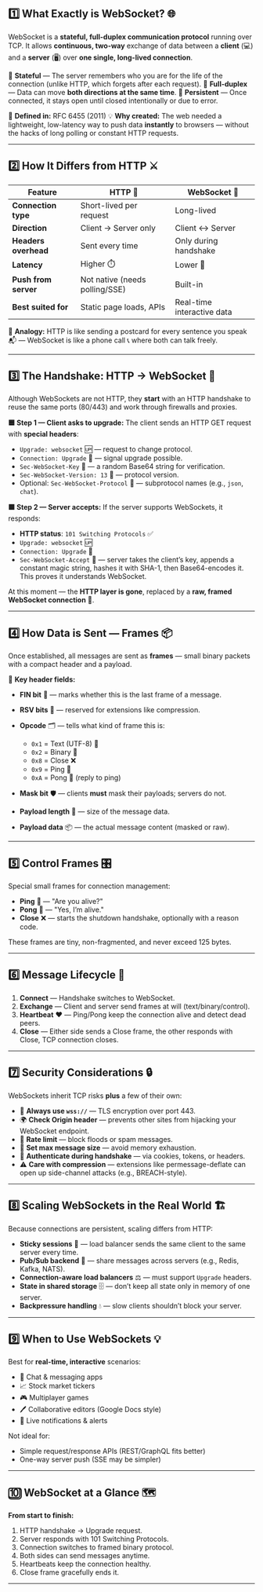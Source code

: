 
## **1️⃣ What Exactly is WebSocket?** 🌐

WebSocket is a **stateful, full-duplex communication protocol** running over TCP.
It allows **continuous, two-way** exchange of data between a **client** (💻) and a **server** (🖥️) over **one single, long-lived connection**.

🔹 **Stateful** — The server remembers who you are for the life of the connection (unlike HTTP, which forgets after each request).
🔹 **Full-duplex** — Data can move **both directions at the same time**.
🔹 **Persistent** — Once connected, it stays open until closed intentionally or due to error.

📜 **Defined in:** RFC 6455 (2011)
💡 **Why created:** The web needed a lightweight, low-latency way to push data **instantly** to browsers — without the hacks of long polling or constant HTTP requests.

---

## **2️⃣ How It Differs from HTTP** ⚔️

| Feature              | HTTP 📩                        | WebSocket 🔌               |
| -------------------- | ------------------------------ | -------------------------- |
| **Connection type**  | Short-lived per request        | Long-lived                 |
| **Direction**        | Client → Server only           | Client ↔ Server            |
| **Headers overhead** | Sent every time                | Only during handshake      |
| **Latency**          | Higher ⏱️                      | Lower 🚀                   |
| **Push from server** | Not native (needs polling/SSE) | Built-in                   |
| **Best suited for**  | Static page loads, APIs        | Real-time interactive data |

💬 **Analogy:**
HTTP is like sending a postcard for every sentence you speak 📬 — WebSocket is like a phone call 📞 where both can talk freely.

---

## **3️⃣ The Handshake: HTTP → WebSocket** 🤝

Although WebSockets are not HTTP, they **start** with an HTTP handshake to reuse the same ports (80/443) and work through firewalls and proxies.

**🟦 Step 1 — Client asks to upgrade:**
The client sends an HTTP GET request with **special headers**:

* `Upgrade: websocket` 🆙 — request to change protocol.
* `Connection: Upgrade` 🔄 — signal upgrade possible.
* `Sec-WebSocket-Key` 🔑 — a random Base64 string for verification.
* `Sec-WebSocket-Version: 13` 📜 — protocol version.
* Optional: `Sec-WebSocket-Protocol` 📂 — subprotocol names (e.g., `json`, `chat`).

**🟩 Step 2 — Server accepts:**
If the server supports WebSockets, it responds:

* **HTTP status**: `101 Switching Protocols` ✅
* `Upgrade: websocket` 🆙
* `Connection: Upgrade` 🔄
* `Sec-WebSocket-Accept` 🔐 — server takes the client’s key, appends a constant magic string, hashes it with SHA-1, then Base64-encodes it. This proves it understands WebSocket.

At this moment — the **HTTP layer is gone**, replaced by a **raw, framed WebSocket connection** 🎉.

---

## **4️⃣ How Data is Sent — Frames** 📦

Once established, all messages are sent as **frames** — small binary packets with a compact header and a payload.

🧩 **Key header fields:**

* **FIN bit** 🏁 — marks whether this is the last frame of a message.
* **RSV bits** 📌 — reserved for extensions like compression.
* **Opcode** 🗂️ — tells what kind of frame this is:

  * `0x1` = Text (UTF-8) 📝
  * `0x2` = Binary 📁
  * `0x8` = Close ❌
  * `0x9` = Ping 🏓
  * `0xA` = Pong 🏓 (reply to ping)
* **Mask bit** 🛡️ — clients **must** mask their payloads; servers do not.
* **Payload length** 📏 — size of the message data.
* **Payload data** 📦 — the actual message content (masked or raw).

---

## **5️⃣ Control Frames** 🎛️

Special small frames for connection management:

* **Ping** 🏓 — "Are you alive?"
* **Pong** 🏓 — "Yes, I’m alive."
* **Close** ❌ — starts the shutdown handshake, optionally with a reason code.

These frames are tiny, non-fragmented, and never exceed 125 bytes.

---

## **6️⃣ Message Lifecycle** 🔄

1. **Connect** — Handshake switches to WebSocket.
2. **Exchange** — Client and server send frames at will (text/binary/control).
3. **Heartbeat** ❤️ — Ping/Pong keep the connection alive and detect dead peers.
4. **Close** — Either side sends a Close frame, the other responds with Close, TCP connection closes.

---

## **7️⃣ Security Considerations** 🔒

WebSockets inherit TCP risks **plus** a few of their own:

* 🔐 **Always use `wss://`** — TLS encryption over port 443.
* 🌍 **Check Origin header** — prevents other sites from hijacking your WebSocket endpoint.
* 🛑 **Rate limit** — block floods or spam messages.
* 📏 **Set max message size** — avoid memory exhaustion.
* 🔑 **Authenticate during handshake** — via cookies, tokens, or headers.
* ⚠️ **Care with compression** — extensions like permessage-deflate can open up side-channel attacks (e.g., BREACH-style).

---

## **8️⃣ Scaling WebSockets in the Real World** 🏗️

Because connections are persistent, scaling differs from HTTP:

* **Sticky sessions** 📌 — load balancer sends the same client to the same server every time.
* **Pub/Sub backend** 📢 — share messages across servers (e.g., Redis, Kafka, NATS).
* **Connection-aware load balancers** ⚖️ — must support `Upgrade` headers.
* **State in shared storage** 🗄️ — don’t keep all state only in memory of one server.
* **Backpressure handling** 💧 — slow clients shouldn’t block your server.

---

## **9️⃣ When to Use WebSockets** 💡

Best for **real-time, interactive** scenarios:

* 💬 Chat & messaging apps
* 📈 Stock market tickers
* 🎮 Multiplayer games
* 🖊️ Collaborative editors (Google Docs style)
* 🚨 Live notifications & alerts

Not ideal for:

* Simple request/response APIs (REST/GraphQL fits better)
* One-way server push (SSE may be simpler)

---

## **🔟 WebSocket at a Glance** 🗺️

**From start to finish:**

1. HTTP handshake → Upgrade request.
2. Server responds with 101 Switching Protocols.
3. Connection switches to framed binary protocol.
4. Both sides can send messages anytime.
5. Heartbeats keep the connection healthy.
6. Close frame gracefully ends it.

---